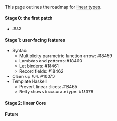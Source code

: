 This page outlines the roadmap for [linear types](linear-types).

#### Stage 0: the first patch

- ~~!852~~

#### Stage 1: user-facing features

- Syntax:
  - Multiplicity parametric function arrow: #18459
  - Lambdas and patterns: #18460
  - Let binders: #18461
  - Record fields: #18462
- Clean up `FUN`: #18373
- Template Haskell
  - Prevent linear slices: #18465
  - Reify shows inaccurate type: #18378

#### Stage 2: linear Core

#### Future